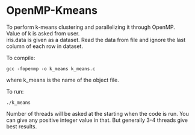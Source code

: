 # OpenMP-Kmeans
To perform k-means clustering and parallelizing it through OpenMP.  
 Value of k is asked from user.  
 iris.data is given as a dataset. Read the data from file and ignore the last column of each row in dataset.

To compile:
```
gcc -fopenmp -o k_means k_means.c
```
where k_means is the name of the object file.

To run:
```
./k_means
```
Number of threads will be asked at the starting when the code is run. You can give any positive integer value in that. But generally 3-4 threads give best results.
